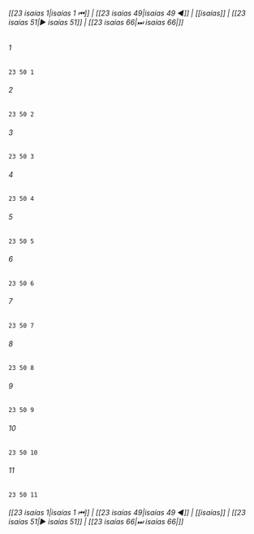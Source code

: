 
###### [[23 isaías 1|isaías 1 ⏮]] | [[23 isaías 49|isaías 49 ◀]] | [[isaías]] | [[23 isaías 51|▶ isaías 51]] | [[23 isaías 66|⏭ isaías 66|]]

###### 1
``` verse
23 50 1 
```
###### 2
``` verse
23 50 2 
```
###### 3
``` verse
23 50 3 
```
###### 4
``` verse
23 50 4 
```
###### 5
``` verse
23 50 5 
```
###### 6
``` verse
23 50 6 
```
###### 7
``` verse
23 50 7 
```
###### 8
``` verse
23 50 8 
```
###### 9
``` verse
23 50 9 
```
###### 10
``` verse
23 50 10 
```
###### 11
``` verse
23 50 11 
```

###### [[23 isaías 1|isaías 1 ⏮]] | [[23 isaías 49|isaías 49 ◀]] | [[isaías]] | [[23 isaías 51|▶ isaías 51]] | [[23 isaías 66|⏭ isaías 66|]]

